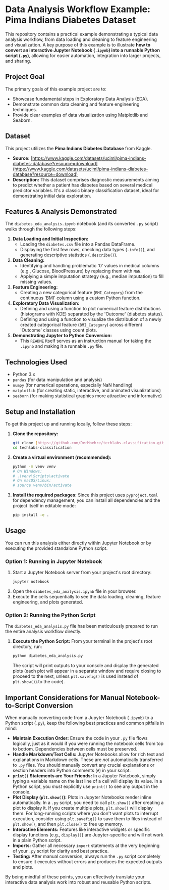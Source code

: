 # Data Analysis Workflow Example: Pima Indians Diabetes Dataset

This repository contains a practical example demonstrating a typical data analysis workflow, from data loading and cleaning to feature engineering and visualization. A key purpose of this example is to illustrate **how to convert an interactive Jupyter Notebook (`.ipynb`) into a runnable Python script (`.py`)**, allowing for easier automation, integration into larger projects, and sharing.

## Project Goal

The primary goals of this example project are to:
* Showcase fundamental steps in Exploratory Data Analysis (EDA).
* Demonstrate common data cleaning and feature engineering techniques.
* Provide clear examples of data visualization using Matplotlib and Seaborn.

## Dataset

This project utilizes the **Pima Indians Diabetes Database** from Kaggle.

* **Source:** [https://www.kaggle.com/datasets/uciml/pima-indians-diabetes-database?resource=download](https://www.kaggle.com/datasets/uciml/pima-indians-diabetes-database?resource=download)
* **Description:** This dataset comprises diagnostic measurements aiming to predict whether a patient has diabetes based on several medical predictor variables. It's a classic binary classification dataset, ideal for demonstrating initial data exploration.

## Features & Analysis Demonstrated

The `diabetes_eda_analysis.ipynb` notebook (and its converted `.py` script) walks through the following steps:

1.  **Data Loading and Initial Inspection:**
    * Loading the `diabetes.csv` file into a Pandas DataFrame.
    * Displaying the first few rows, checking data types (`.info()`), and generating descriptive statistics (`.describe()`).
2.  **Data Cleaning:**
    * Identifying and handling problematic '0' values in medical columns (e.g., Glucose, BloodPressure) by replacing them with `NaN`.
    * Applying a simple imputation strategy (e.g., median imputation) to fill missing values.
3.  **Feature Engineering:**
    * Creating a new categorical feature (`BMI_Category`) from the continuous 'BMI' column using a custom Python function.
4.  **Exploratory Data Visualization:**
    * Defining and using a function to plot numerical feature distributions (histograms with KDE) separated by the 'Outcome' (diabetes status).
    * Defining and using a function to visualize the distribution of a newly created categorical feature (`BMI_Category`) across different 'Outcome' classes using count plots.
5.  **Demonstrating Jupyter to Python Conversion:**
    * This `README` itself serves as an instruction manual for taking the `.ipynb` and making it a runnable `.py` file.

## Technologies Used

* Python 3.x
* `pandas` (for data manipulation and analysis)
* `numpy` (for numerical operations, especially NaN handling)
* `matplotlib` (for creating static, interactive, and animated visualizations)
* `seaborn` (for making statistical graphics more attractive and informative)

## Setup and Installation

To get this project up and running locally, follow these steps:

1.  **Clone the repository:**
    ```bash
    git clone [https://github.com/DerMoehre/techlabs-classification.git](https://github.com/DerMoehre/techlabs-classification.git)
    cd techlabs-classification
    ```
2.  **Create a virtual environment (recommended):**
    ```bash
    python -m venv venv
    # On Windows:
    # .\venv\Scripts\activate
    # On macOS/Linux:
    # source venv/bin/activate
    ```
3.  **Install the required packages:**
    Since this project uses `pyproject.toml` for dependency management, you can install all dependencies and the project itself in editable mode:
    ```bash
    pip install -e .
    ```

## Usage

You can run this analysis either directly within Jupyter Notebook or by executing the provided standalone Python script.

### Option 1: Running in Jupyter Notebook

1.  Start a Jupyter Notebook server from your project's root directory:
    ```bash
    jupyter notebook
    ```
2.  Open the `diabetes_eda_analysis.ipynb` file in your browser.
3.  Execute the cells sequentially to see the data loading, cleaning, feature engineering, and plots generated.

### Option 2: Running the Python Script

The `diabetes_eda_analysis.py` file has been meticulously prepared to run the entire analysis workflow directly.

1.  **Execute the Python Script:**
    From your terminal in the project's root directory, run:
    ```bash
    python diabetes_eda_analysis.py
    ```
    The script will print outputs to your console and display the generated plots (each plot will appear in a separate window and require closing to proceed to the next, unless `plt.savefig()` is used instead of `plt.show()`).to the code).

## Important Considerations for Manual Notebook-to-Script Conversion

When manually converting code from a Jupyter Notebook (`.ipynb`) to a Python script (`.py`), keep the following best practices and common pitfalls in mind:

* **Maintain Execution Order:** Ensure the code in your `.py` file flows logically, just as it would if you were running the notebook cells from top to bottom. Dependencies between cells must be preserved.
* **Handle Markdown/Text Cells:** Jupyter Notebooks allow for rich text and explanations in Markdown cells. These are *not* automatically transferred to `.py` files. You should manually convert any crucial explanations or section headers into Python comments (`#`) in your script.
* **`print()` Statements are Your Friends:** In a Jupyter Notebook, simply typing a variable name on the last line of a cell will display its value. In a Python script, you *must* explicitly use `print()` to see any output in the console.
* **Plot Display (`plt.show()`):** Plots in Jupyter Notebooks render inline automatically. In a `.py` script, you need to call `plt.show()` after creating a plot to display it. If you create multiple plots, `plt.show()` will display them. For long-running scripts where you don't want plots to interrupt execution, consider using `plt.savefig()` to save them to files instead of `plt.show()`, and then `plt.close()` to free up memory.
* **Interactive Elements:** Features like interactive widgets or specific display functions (e.g., `display()`) are Jupyter-specific and will not work in a plain Python script.
* **Imports:** Gather all necessary `import` statements at the very beginning of your `.py` script for clarity and best practice.
* **Testing:** After manual conversion, always run the `.py` script completely to ensure it executes without errors and produces the expected outputs and plots.

By being mindful of these points, you can effectively translate your interactive data analysis work into robust and reusable Python scripts.